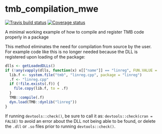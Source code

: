 # tmb_compilation_mwe
 
[![Travis build status](https://travis-ci.com/cgrandin/tmb_compilation_mwe.svg?branch=master)](https://travis-ci.com/cgrandin/tmb_compilation_mwe)
[![Coverage status](https://codecov.io/gh/cgrandin/tmb_compilation_mwe/branch/master/graph/badge.svg)](https://codecov.io/github/cgrandin/tmb_compilation_mwe?branch=master)

A minimal working example of how to compile and register TMB code properly in a package

This method eliminates the need for compilation from source by the user. For example code like this is no longer needed because the DLL is registered upon loading of the package:

``` r
dlls <- getLoadedDLLs()
if (!any(vapply(dlls, function(x) x[["name"]] == "linreg", FUN.VALUE = TRUE))) {
  lib.f <- system.file("tmb", "linreg.cpp", package = "linreg")
  .f <- "linreg.cpp"
  if (!file.exists(.f)) {
    file.copy(lib.f, to = .f)
  }
  TMB::compile(.f)
  dyn.load(TMB::dynlib("linreg"))
}
```

If running `devtools::check()`, be sure to call it as: `devtools::check(cran = FALSE)`
to avoid an error about the DLL not being able to be found, or delete the `.dll` or `.so` files prior to running `devtools::check()`.
